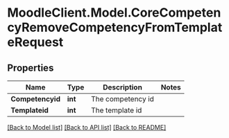 # MoodleClient.Model.CoreCompetencyRemoveCompetencyFromTemplateRequest

## Properties

Name | Type | Description | Notes
------------ | ------------- | ------------- | -------------
**Competencyid** | **int** | The competency id | 
**Templateid** | **int** | The template id | 

[[Back to Model list]](../README.md#documentation-for-models) [[Back to API list]](../README.md#documentation-for-api-endpoints) [[Back to README]](../README.md)

